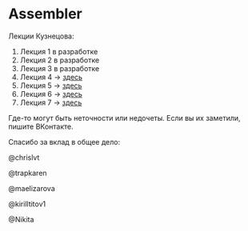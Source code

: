 # Assembler

Лекции Кузнецова:
1. Лекция 1 в разработке
2. Лекция 2 в разработке
3. Лекция 3 в разработке
4. Лекция 4 -> [здесь](https://github.com/chrislvt/Assembler/wiki/lection_4)
5. Лекция 5 -> [здесь](https://github.com/chrislvt/Assembler/wiki/lecture_5)
6. Лекция 6 -> [здесь](https://github.com/chrislvt/Assembler/wiki/lecture_6)
7. Лекция 7 -> [здесь](https://github.com/chrislvt/Assembler/wiki/lecture_7)

Где-то могут быть неточности или недочеты. Если вы их заметили, пишите ВКонтакте.

Спасибо за вклад в общее дело:

@chrislvt

@trapkaren

@maelizarova

@kirilltitov1

@Nikita
